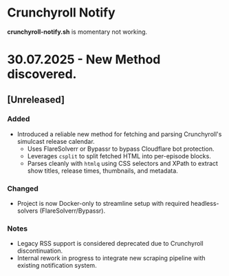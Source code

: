 # Crunchyroll Notify

**crunchyroll-notify.sh** is momentary not working.

# 30.07.2025 - New Method discovered.

## [Unreleased]

### Added
- Introduced a reliable new method for fetching and parsing Crunchyroll's simulcast release calendar.
  - Uses FlareSolverr or Bypassr to bypass Cloudflare bot protection.
  - Leverages `csplit` to split fetched HTML into per-episode blocks.
  - Parses cleanly with `htmlq` using CSS selectors and XPath to extract show titles, release times, thumbnails, and metadata.

### Changed
- Project is now Docker-only to streamline setup with required headless-solvers (FlareSolverr/Bypassr).

### Notes
- Legacy RSS support is considered deprecated due to Crunchyroll discontinuation.
- Internal rework in progress to integrate new scraping pipeline with existing notification system.
